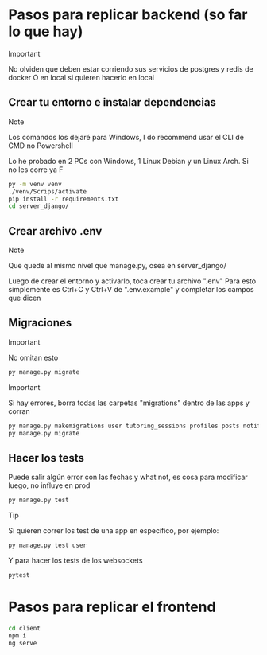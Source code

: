 # Pasos para replicar backend (so far lo que hay)
> [!IMPORTANT]
> No olviden que deben estar corriendo sus servicios de postgres y redis de docker 
> O en local si quieren hacerlo en local

## Crear tu entorno e instalar dependencias
> [!NOTE]
> Los comandos los dejaré para Windows, I do recommend usar el CLI de CMD no Powershell

Lo he probado en 2 PCs con Windows, 1 Linux Debian y un Linux Arch. Si no les corre ya F
```bash
py -m venv venv
./venv/Scrips/activate
pip install -r requirements.txt
cd server_django/
```

## Crear archivo .env
> [!NOTE]
> Que quede al mismo nivel que manage.py, osea en server_django/

Luego de crear el entorno y activarlo, toca crear tu archivo ".env"
Para esto simplemente es Ctrl+C y Ctrl+V de ".env.example" y completar los campos que dicen <completar>

## Migraciones
> [!IMPORTANT]
> No omitan esto

```bash
py manage.py migrate
```

> [!IMPORTANT]
> Si hay errores, borra todas las carpetas "migrations" dentro de las apps y corran
```bash
py manage.py makemigrations user tutoring_sessions profiles posts notifications courses chat
py manage.py migrate
```

## Hacer los tests
Puede salir algún error con las fechas y what not, es cosa para modificar luego, no influye en prod
```bash
py manage.py test
```

> [!TIP]
> Si quieren correr los test de una app en específico, por ejemplo:
```bash
py manage.py test user
```

Y para hacer los tests de los websockets
```bash
pytest
```

# Pasos para replicar el frontend

```bash
cd client
npm i
ng serve
```
